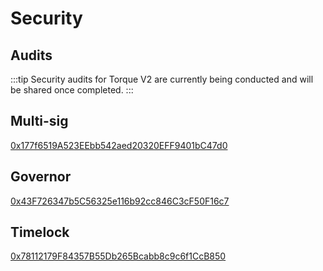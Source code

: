 # Security

## Audits

:::tip
Security audits for Torque V2 are currently being conducted and will be shared once completed.
:::

<!-- | Auditor       | Scope         | Report            | Description       | Date
| ------------- | ------------- | ----------------  | ----------------  | ----------------  |
| [InterFi](https://www.interfi.network/)       | Torque.sol    | [Link](https://uploads-ssl.webflow.com/63f25815222b9b0866dcc3ee/65510d2152816a8f5711d499_interfi-audit.pdf)| Governance token| 11/12/23
| [InterFi](https://www.interfi.network/)       | Torque.sol    | [Link](https://uploads-ssl.webflow.com/6556f6be06fc2abb8a8da998/656f800b417164fcd65c9973_TorqueFi_AuditReport_InterFi.pdf)| Governance token| 12/1/23
| [Group](https://twitter.com/torquefi/status/1764663606820614334)       | Full coverage    | [Link](https://github.com/torquefi/torque_contracts/pull/190)| Boost, Borrow, Rewards | 3/12/24
| [Quill](https://www.quillaudits.com) | Refinance | [Link](https://cdn.prod.website-files.com/6556f6be06fc2abb8a8da998/66db510dae392c7d31147ee8_Torque%20Audit%20-%20QuillAudits.pdf)| Aave/Radiant integration | 9/4/24 -->

## Multi-sig

[0x177f6519A523EEbb542aed20320EFF9401bC47d0](https://arbiscan.io/address/0x177f6519a523eebb542aed20320eff9401bc47d0)

## Governor

[0x43F726347b5C56325e116b92cc846C3cF50F16c7](https://arbiscan.io/address/0x43f726347b5c56325e116b92cc846c3cf50f16c7)

## Timelock

[0x78112179F84357B55Db265Bcabb8c9c6f1CcB850](https://arbiscan.io/address/0x78112179F84357B55Db265Bcabb8c9c6f1CcB850)